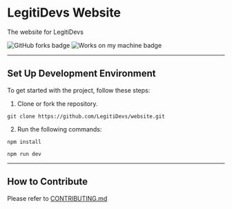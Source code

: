 <!-- GitAds-Verify: 2G192BEVRQF5YPJJ1TWOFOBNEECICCNI -->
# LegitiDevs Website
The website for LegitiDevs

![GitHub forks badge](https://img.shields.io/github/forks/LegitiDevs/website) ![Works on my machine badge](https://cdn.jsdelivr.net/gh/nikku/works-on-my-machine@v0.4.0/badge.svg)

---

## Set Up Development Environment

To get started with the project, follow these steps:

1. Clone or fork the repository.

`git clone https://github.com/LegitiDevs/website.git`

2. Run the following commands:

`npm install`

`npm run dev`

---

## How to Contribute

Please refer to [CONTRIBUTING.md](https://github.com/LegitiDevs/website/blob/master/CONTRIBUTING.md)
